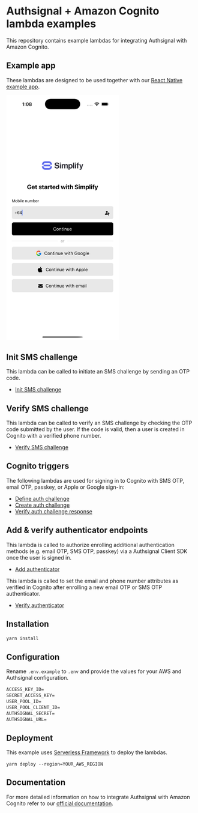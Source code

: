 # Authsignal + Amazon Cognito lambda examples

This repository contains example lambdas for integrating Authsignal with Amazon Cognito.

## Example app

These lambdas are designed to be used together with our [React Native example app](https://github.com/authsignal/aws-cognito-react-native-example).

<img src="sign-in.png" alt="sign-in" width="300"/>

## Init SMS challenge

This lambda can be called to initiate an SMS challenge by sending an OTP code.

- [Init SMS challenge](https://github.com/authsignal/cognito-lambdas/blob/main/api/init-sms-challenge.ts)

## Verify SMS challenge

This lambda can be called to verify an SMS challenge by checking the OTP code submitted by the user.
If the code is valid, then a user is created in Cognito with a verified phone number.

- [Verify SMS challenge](https://github.com/authsignal/cognito-lambdas/blob/main/api/verify-sms-challenge.ts)

## Cognito triggers

The following lambdas are used for signing in to Cognito with SMS OTP, email OTP, passkey, or Apple or Google sign-in:

- [Define auth challenge](https://github.com/authsignal/cognito-lambdas/blob/main/triggers/define-auth-challenge.ts)
- [Create auth challenge](https://github.com/authsignal/cognito-lambdas/blob/main/triggers/create-auth-challenge.ts)
- [Verify auth challenge response](https://github.com/authsignal/cognito-lambdas/blob/main/triggers/verify-auth-challenge-response.ts)

## Add & verify authenticator endpoints

This lambda is called to authorize enrolling additional authentication methods (e.g. email OTP, SMS OTP, passkey) via a Authsignal Client SDK once the user is signed in.

- [Add authenticator](https://github.com/authsignal/cognito-lambdas/blob/main/api/add-authenticator.ts)

This lambda is called to set the email and phone number attributes as verified in Cognito after enrolling a new email OTP or SMS OTP authenticator.

- [Verify authenticator](https://github.com/authsignal/cognito-lambdas/blob/main/api/verify-authenticator.ts)

## Installation

```
yarn install
```

## Configuration

Rename `.env.example` to `.env` and provide the values for your AWS and Authsignal configuration.

```
ACCESS_KEY_ID=
SECRET_ACCESS_KEY=
USER_POOL_ID=
USER_POOL_CLIENT_ID=
AUTHSIGNAL_SECRET=
AUTHSIGNAL_URL=
```

## Deployment

This example uses [Serverless Framework](https://www.serverless.com/) to deploy the lambdas.

```
yarn deploy --region=YOUR_AWS_REGION
```

## Documentation

For more detailed information on how to integrate Authsignal with Amazon Cognito refer to our [official documentation](https://docs.authsignal.com/integrations/aws-cognito/getting-started).
